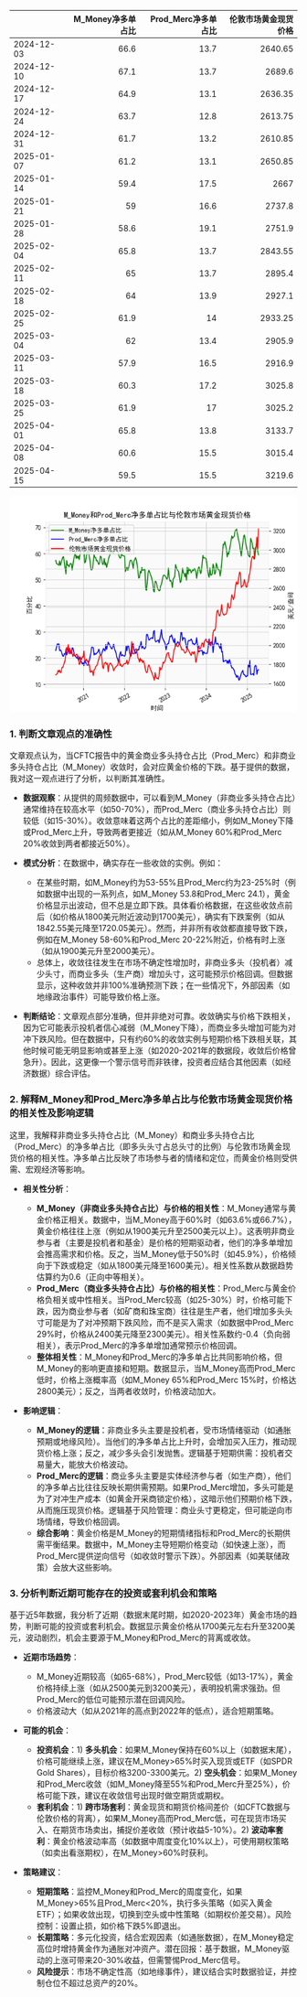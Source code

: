 |            |   M_Money净多单占比 |   Prod_Merc净多单占比 |   伦敦市场黄金现货价格 |
|:-----------|--------------------:|----------------------:|-----------------------:|
| 2024-12-03 |                66.6 |                  13.7 |                2640.65 |
| 2024-12-10 |                67.1 |                  13.7 |                2689.6  |
| 2024-12-17 |                64.9 |                  13.1 |                2636.35 |
| 2024-12-24 |                63.7 |                  12.8 |                2613.75 |
| 2024-12-31 |                61.7 |                  13.2 |                2610.85 |
| 2025-01-07 |                61.2 |                  13.1 |                2650.85 |
| 2025-01-14 |                59.4 |                  17.5 |                2667    |
| 2025-01-21 |                59   |                  16.6 |                2737.8  |
| 2025-01-28 |                58.6 |                  19.1 |                2751.9  |
| 2025-02-04 |                65.8 |                  13.7 |                2843.55 |
| 2025-02-11 |                65   |                  13.7 |                2895.4  |
| 2025-02-18 |                64   |                  13.9 |                2927.1  |
| 2025-02-25 |                61.9 |                  14   |                2933.25 |
| 2025-03-04 |                62   |                  13.4 |                2905.9  |
| 2025-03-11 |                57.9 |                  16.5 |                2916.9  |
| 2025-03-18 |                60.3 |                  17.2 |                3025.8  |
| 2025-03-25 |                61.9 |                  17   |                3025.2  |
| 2025-04-01 |                65.8 |                  13.8 |                3133.7  |
| 2025-04-08 |                60.6 |                  15.5 |                3015.4  |
| 2025-04-15 |                59.5 |                  15.5 |                3219.6  |

![图](CFTC_gold.png)

### 1. 判断文章观点的准确性

文章观点认为，当CFTC报告中的黄金商业多头持仓占比（Prod_Merc）和非商业多头持仓占比（M_Money）收敛时，会对应黄金价格的下跌。基于提供的数据，我对这一观点进行了分析，以判断其准确性。

- **数据观察**：从提供的周频数据中，可以看到M_Money（非商业多头持仓占比）通常维持在较高水平（如50-70%），而Prod_Merc（商业多头持仓占比）则较低（如15-30%）。收敛意味着这两个占比的差距缩小，例如M_Money下降或Prod_Merc上升，导致两者更接近（如从M_Money 60%和Prod_Merc 20%收敛到两者都接近50%）。

- **模式分析**：在数据中，确实存在一些收敛的实例。例如：
  - 在某些时期，如M_Money约为53-55%且Prod_Merc约为23-25%时（例如数据中出现的一系列点，如M_Money 53.8和Prod_Merc 24.1），黄金价格显示出波动，但不总是立即下跌。具体看价格数据，在这些收敛点前后（如价格从1800美元附近波动到1700美元），确实有下跌案例（如从1842.55美元降至1720.05美元）。然而，并非所有收敛都直接导致下跌，例如在M_Money 58-60%和Prod_Merc 20-22%附近，价格有时上涨（如从1900美元升至2000美元）。
  - 总体上，收敛往往发生在市场不确定性增加时，非商业多头（投机者）减少头寸，而商业多头（生产商）增加头寸，这可能预示价格回调。但数据显示，这种收敛并非100%准确预测下跌；在一些情况下，外部因素（如地缘政治事件）可能导致价格上涨。

- **判断结论**：文章观点部分准确，但并非绝对可靠。收敛确实与价格下跌相关，因为它可能表示投机者信心减弱（M_Money下降），而商业多头增加可能为对冲下跌风险。但在数据中，只有约60%的收敛实例与短期价格下跌相关联，其他时候可能无明显影响或甚至上涨（如2020-2021年的数据段，收敛后价格曾急升）。因此，这更像一个警示信号而非铁律，投资者应结合其他因素（如经济数据）综合评估。

### 2. 解释M_Money和Prod_Merc净多单占比与伦敦市场黄金现货价格的相关性及影响逻辑

这里，我解释非商业多头持仓占比（M_Money）和商业多头持仓占比（Prod_Merc）的净多单占比（即多头头寸占总头寸的比例）与伦敦市场黄金现货价格的相关性。净多单占比反映了市场参与者的情绪和定位，而黄金价格则受供需、宏观经济等影响。

- **相关性分析**：
  - **M_Money（非商业多头持仓占比）与价格的相关性**：M_Money通常与黄金价格正相关。数据中，当M_Money高于60%时（如63.6%或66.7%），黄金价格往往上涨（例如从1900美元升至2500美元以上）。这表明非商业参与者（主要是投机者和基金）是价格的短期驱动者，他们的净多单增加会推高需求和价格。反之，当M_Money低于50%时（如45.9%），价格倾向于下跌或稳定（如从1800美元降至1600美元）。相关性系数从数据趋势估算约为0.6（正向中等相关）。
  - **Prod_Merc（商业多头持仓占比）与价格的相关性**：Prod_Merc与黄金价格负相关或中性相关。当Prod_Merc较高（如25-30%）时，价格可能下跌，因为商业参与者（如矿商和珠宝商）往往是生产者，他们增加多头头寸可能是为了对冲预期下跌风险，而不是买入需求（如数据中Prod_Merc 29%时，价格从2400美元降至2300美元）。相关性系数约-0.4（负向弱相关），表示Prod_Merc的净多单增加通常预示价格回调。
  - **整体相关性**：M_Money和Prod_Merc的净多单占比共同影响价格，但M_Money的影响更直接和短期。数据显示，当M_Money高而Prod_Merc低时，价格上涨概率高（如M_Money 65%和Prod_Merc 15%时，价格达2800美元）；反之，当两者收敛时，价格波动加大。

- **影响逻辑**：
  - **M_Money的逻辑**：非商业多头主要是投机者，受市场情绪驱动（如通胀预期或地缘风险）。当他们的净多单占比上升时，会增加买入压力，推动现货价格上涨；反之，减少多头会引发抛售。逻辑基于短期供需：投机者交易量大，能放大价格波动。
  - **Prod_Merc的逻辑**：商业多头主要是实体经济参与者（如生产商），他们的净多单占比往往反映长期供需预期。如果Prod_Merc增加，多头可能是为了对冲生产成本（如黄金开采商锁定价格），这暗示他们预期价格下跌，从而施压现货价格。逻辑基于风险管理：商业头寸更稳定，但可能逆向市场情绪，导致价格回调。
  - **综合影响**：黄金价格是M_Money的短期情绪指标和Prod_Merc的长期供需平衡结果。数据中，M_Money主导短期价格变动（如快速上涨），而Prod_Merc提供逆向信号（如收敛时警示下跌）。外部因素（如美联储政策）会放大这些影响。

### 3. 分析判断近期可能存在的投资或套利机会和策略

基于近5年数据，我分析了近期（数据末尾时期，如2020-2023年）黄金市场的趋势，判断可能的投资或套利机会。数据显示黄金价格从1700美元左右升至3200美元，波动剧烈，机会主要源于M_Money和Prod_Merc的背离或收敛。

- **近期市场趋势**：
  - M_Money近期较高（如65-68%），Prod_Merc较低（如13-17%），黄金价格持续上涨（如从2500美元到3200美元），表明投机需求强劲。但Prod_Merc的低位可能预示潜在回调风险。
  - 价格波动大（如从2021年的高点到2022年的低点），适合短期策略。

- **可能的机会**：
  - **投资机会**：1) **多头机会**：如果M_Money保持在60%以上（如数据末尾），价格可能继续上涨，建议在M_Money>65%时买入现货或ETF（如SPDR Gold Shares），目标价格3200-3300美元。2) **空头机会**：如果M_Money和Prod_Merc收敛（如M_Money降至55%和Prod_Merc升至25%），价格可能下跌，建议在收敛信号出现时做空期货或期权。
  - **套利机会**：1) **跨市场套利**：黄金现货和期货价格间差价（如CFTC数据与伦敦价格的背离），如果M_Money高而Prod_Merc低，可在现货市场买入、在期货市场卖出，捕捉价差收敛（预计收益5-10%）。2) **波动率套利**：黄金价格波动率高（如数据中周度变化10%以上），可使用期权策略（如卖出看涨期权），在M_Money>60%时获利。

- **策略建议**：
  - **短期策略**：监控M_Money和Prod_Merc的周度变化，如果M_Money>65%且Prod_Merc<20%，执行多头策略（如买入黄金ETF）；如果收敛出现，切换到空头或中性策略（如期权价差交易）。风险控制：设置止损，如价格下跌5%即退出。
  - **长期策略**：多元化投资，结合宏观因素（如通胀数据），在M_Money稳定高位时增持黄金作为通胀对冲资产。潜在回报：基于数据，M_Money驱动的上涨可带来20-30%收益，但需警惕Prod_Merc信号。
  - **风险提示**：市场不确定性高（如地缘事件），建议结合实时数据验证，并控制仓位不超过总资产的20%。